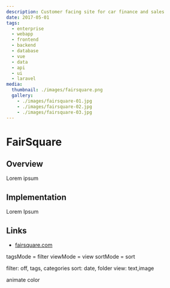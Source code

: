 ```yaml
---
description: Customer facing site for car finance and sales 
date: 2017-05-01
tags:
  - enterprise
  - webapp
  - frontend
  - backend
  - database
  - vue
  - data
  - api
  - ui
  - laravel
media:
  thumbnail: ./images/fairsquare.png
  gallery:
    - ./images/fairsquare-01.jpg
    - ./images/fairsquare-02.jpg
    - ./images/fairsquare-03.jpg
---
```


# FairSquare

## Overview

Lorem ipsum

## Implementation

Lorem Ipsum

## Links

- [fairsquare.com](https://fairsquare.com)

tagsMode = filter
viewMode = view
sortMode = sort

filter: off, tags, categories
sort: date, folder
view: text,image

animate color

